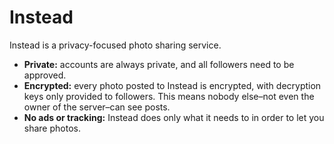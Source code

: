 # Instead

Instead is a privacy-focused photo sharing service.

* **Private:** accounts are always private, and all followers need to be approved. 
* **Encrypted:** every photo posted to Instead is encrypted, with decryption keys only provided to followers. This means nobody else–not even the owner of the server–can see posts.
* **No ads or tracking:** Instead does only what it needs to in order to let you share photos. 


